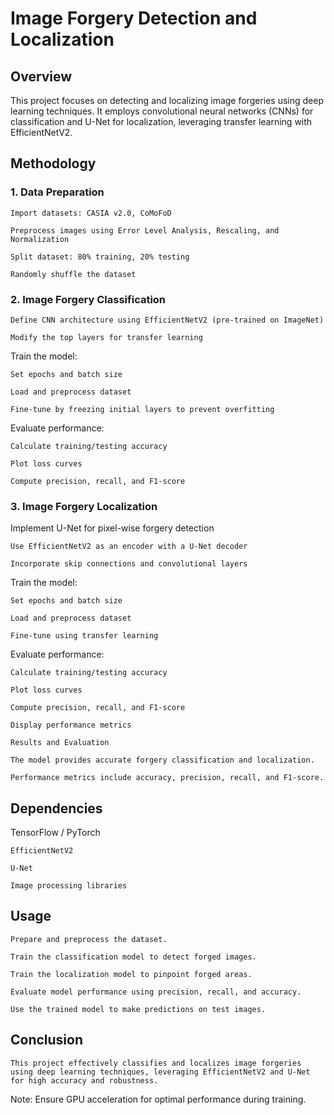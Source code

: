 <h1> Image Forgery Detection and Localization </h1>

<h2> Overview</h2>

This project focuses on detecting and localizing image forgeries using deep learning techniques. It employs convolutional neural networks (CNNs) for classification and U-Net for localization, leveraging transfer learning with EfficientNetV2.

<h2> Methodology</h2>

<h3> 1. Data Preparation </h3>
	
	Import datasets: CASIA v2.0, CoMoFoD
	
	Preprocess images using Error Level Analysis, Rescaling, and Normalization
	
	Split dataset: 80% training, 20% testing
	
	Randomly shuffle the dataset

<h3> 2. Image Forgery Classification </h3>

	Define CNN architecture using EfficientNetV2 (pre-trained on ImageNet)
	
	Modify the top layers for transfer learning
	
Train the model:
	
	Set epochs and batch size
	
	Load and preprocess dataset
	
	Fine-tune by freezing initial layers to prevent overfitting
	
Evaluate performance:
	
	Calculate training/testing accuracy
	
	Plot loss curves
	
	Compute precision, recall, and F1-score

<h3> 3. Image Forgery Localization </h3>
	Implement U-Net for pixel-wise forgery detection
	
	Use EfficientNetV2 as an encoder with a U-Net decoder
	
	Incorporate skip connections and convolutional layers
	
Train the model:
	
	Set epochs and batch size
	
	Load and preprocess dataset
	
	Fine-tune using transfer learning
	
Evaluate performance:
	
	Calculate training/testing accuracy
	
	Plot loss curves
	
	Compute precision, recall, and F1-score
	
	Display performance metrics
	
	Results and Evaluation
	
	The model provides accurate forgery classification and localization.
	
	Performance metrics include accuracy, precision, recall, and F1-score.

<h2> Dependencies </h2>
	TensorFlow / PyTorch
	
	EfficientNetV2
	
	U-Net
	
	Image processing libraries
	
<h2> Usage</h2> 
	
	Prepare and preprocess the dataset.
	
	Train the classification model to detect forged images.
	
	Train the localization model to pinpoint forged areas.
	
	Evaluate model performance using precision, recall, and accuracy.
	
	Use the trained model to make predictions on test images.

<h2> Conclusion</h2> 

	This project effectively classifies and localizes image forgeries using deep learning techniques, leveraging EfficientNetV2 and U-Net for high accuracy and robustness.

Note: Ensure GPU acceleration for optimal performance during training.

